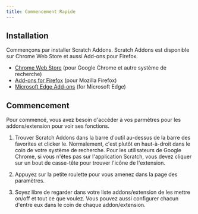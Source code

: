 ```yaml
---
title: Commencement Rapide
---
```


## Installation

Commençons par installer Scratch Addons. Scratch Addons est disponible sur Chrome Web Store et aussi Add-ons pour Firefox.

- [Chrome Web Store](https://chrome.google.com/webstore/detail/fbeffbjdlemaoicjdapfpikkikjoneco) (pour Google Chrome et autre système de recherche)
- [Add-ons for Firefox](https://addons.mozilla.org/firefox/addon/scratch-messaging-extension/) (pour Mozilla Firefox) 
- [Microsoft Edge Add-ons](https://microsoftedge.microsoft.com/addons/detail/iliepgjnemckemgnledoipfiilhajdjj) (for Microsoft Edge)  

## Commencement

Pour commencé, vous avez besoin d'accéder à vos parmètres pour les addons/extension pour voir ses fonctions.

<!-- TODO: Ajouter des images -->

1. Trouver Scratch Addons dans la barre d'outil au-dessus de la barre des favorites et clicker le.
   Normalement, c'est plutôt en haut-à-droit dans le coin de votre système de recherche. Pour les utilisateurs de Google Chrome, si vous n'êtes pas sur l'application Scratch, vous devez cliquer sur un bout de casse-tête pour trouver l'icône de l'extension.

2. Appuyez sur la petite roulette pour vous amenez dans la page des paramètres.

3. Soyez libre de regarder dans votre liste addons/extension de les mettre on/off et tout ce que voulez.
   Vous pouvez aussi configurer chacun d'entre eux dans le coin de chaque addon/extension.